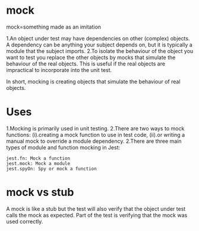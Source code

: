 # mock
mock=something made as an imitation

 1.An object under test may have dependencies on other (complex) objects. A dependency can be anything your subject depends on, but it is typically a module that the subject imports. 
 2.To isolate the behaviour of the object you want to test you replace the other objects by mocks that simulate the behaviour of the real objects. This is useful if the real objects are impractical to incorporate into the unit test.


 In short, mocking is creating objects that simulate the behaviour of real objects.

# Uses
1.Mocking is primarily used in unit testing. 
2.There are two ways to mock functions: 
(i).creating a mock function to use in test code, 
(ii).or writing a manual mock to override a module dependency.
2.There are three main types of module and function mocking in Jest:

    jest.fn: Mock a function
    jest.mock: Mock a module
    jest.spyOn: Spy or mock a function

# mock vs stub
A mock is like a stub but the test will also verify that the object under test calls the mock as expected. Part of the test is verifying that the mock was used correctly.

